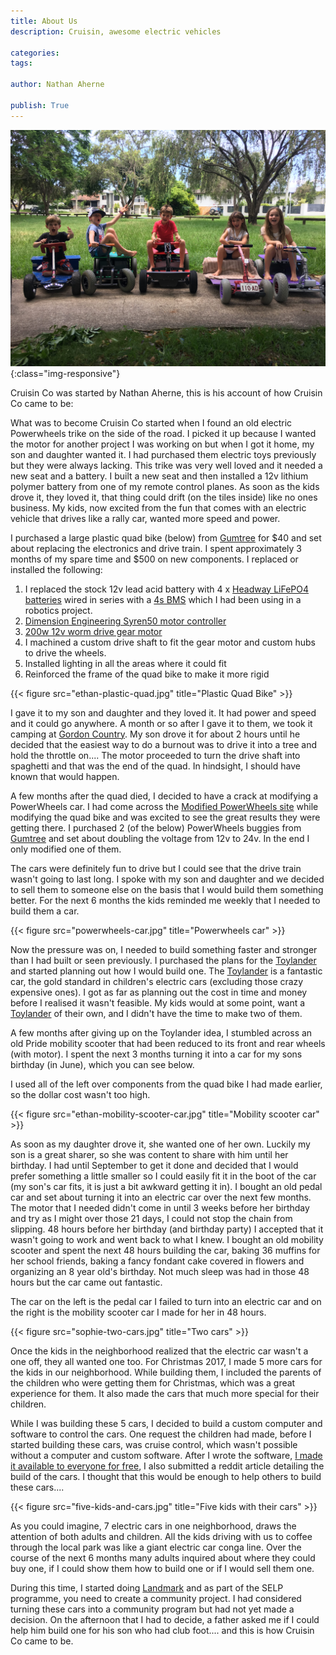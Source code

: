 ```yaml
---
title: About Us
description: Cruisin, awesome electric vehicles

categories:
tags:

author: Nathan Aherne

publish: True
---
```

![Banner image](banner.jpg){:class="img-responsive"}

Cruisin Co was started by Nathan Aherne, this is his account of how Cruisin Co came to be:

What was to become Cruisin Co started when I found an old electric Powerwheels trike on the side of the road. I picked it up because I wanted the motor for another project I was working on but when I got it home, my son and daughter wanted it. I had purchased them electric toys previously but they were always lacking. This trike was very well loved and it needed a new seat and a battery. I built a new seat and then installed a 12v lithium polymer battery from one of my remote control planes. As soon as the kids drove it, they loved it, that thing could drift (on the tiles inside) like no ones business. My kids, now excited from the fun that comes with an electric vehicle that drives like a rally car, wanted more speed and power.

I purchased a large plastic quad bike (below) from [Gumtree](https://www.gumtree.com.au) for $40 and set about replacing the electronics and drive train. I spent approximately 3 months of my spare time and $500 on new components.  I replaced or installed the following:

1. I replaced the stock 12v lead acid battery with 4 x [Headway LiFePO4 batteries](http://www.evworks.com.au/headway-38120-10ah-cell-lifepo4-cell-3.2v-10ah) wired in series with a [4s BMS](https://bmsbattery.com/185-thickbox_default/4s-lifepo4-bms-for-4-cells-in-series-battery.jpg) which I had been using in a robotics project.
2. [Dimension Engineering Syren50 motor controller](https://www.dimensionengineering.com/products/syren50)
3. [200w 12v worm drive gear motor](https://www.motiondynamics.com.au/worm-drive-motor-12v-24v-200w-180-rpm-20nm-torque.html)
4. I machined a custom drive shaft to fit the gear motor and custom hubs to drive the wheels.
5. Installed lighting in all the areas where it could fit
6. Reinforced the frame of the quad bike to make it more rigid

{{< figure src="ethan-plastic-quad.jpg" title="Plastic Quad Bike" >}}

I gave it to my son and daughter and they loved it. It had power and speed and it could go anywhere. A month or so after I gave it to them, we took it camping at [Gordon Country](https://www.gordoncountry.com.au/). My son drove it for about 2 hours until he decided that the easiest way to do a burnout was to drive it into a tree and hold the throttle on.... The motor proceeded to turn the drive shaft into spaghetti and that was the end of the quad. In hindsight, I should have known that would happen.

A few months after the quad died, I decided to have a crack at modifying a PowerWheels car. I had come across the [Modified PowerWheels site](http://www.modifiedpowerwheels.com/) while modifying the quad bike and was excited to see the great results they were getting there. I purchased 2 (of the below) PowerWheels buggies from [Gumtree](https://www.gumtree.com.au) and set about doubling the voltage from 12v to 24v. In the end I only modified one of them.

The cars were definitely fun to drive but I could see that the drive train wasn't going to last long. I spoke with my son and daughter and we decided to sell them to someone else on the basis that I would build them something better. For the next 6 months the kids reminded me weekly that I needed to build them a car.

{{< figure src="powerwheels-car.jpg" title="Powerwheels car" >}}

Now the pressure was on, I needed to build something faster and stronger than I had built or seen previously. I purchased the plans for the [Toylander](https://www.toylander.com/) and started planning out how I would build one. The [Toylander](https://www.toylander.com/) is a fantastic car, the gold standard in children's electric cars (excluding those crazy expensive ones). I got as far as planning out the cost in time and money before I realised it wasn't feasible. My kids would at some point, want a [Toylander](https://www.toylander.com/) of their own, and I didn't have the time to make two of them.

A few months after giving up on the Toylander idea, I stumbled across an old Pride mobility scooter that had been reduced to its front and rear wheels (with motor). I spent the next 3 months turning it into a car for my sons birthday (in June), which you can see below.

I used all of the left over components from the quad bike I had made earlier, so the dollar cost wasn't too high.

{{< figure src="ethan-mobility-scooter-car.jpg" title="Mobility scooter car" >}}

As soon as my daughter drove it, she wanted one of her own. Luckily my son is a great sharer, so she was content to share with him until her birthday. I had until September to get it done and decided that I would prefer something a little smaller so I could easily fit it in the boot of the car (my son's car fits, it is just a bit awkward getting it in). I bought an old pedal car and set about turning it into an electric car over the next few months. The motor that I needed didn't come in until 3 weeks before her birthday and try as I might over those 21 days, I could not stop the chain from slipping. 48 hours before her birthday (and birthday party) I accepted that it wasn't going to work and went back to what I knew. I bought an old mobility scooter and spent the next 48 hours building the car, baking 36 muffins for her school friends, baking a fancy fondant cake covered in flowers and organizing an 8 year old's birthday. Not much sleep was had in those 48 hours but the car came out fantastic.

The car on the left is the pedal car I failed to turn into an electric car and on the right is the mobility scooter car I made for her in 48 hours.

{{< figure src="sophie-two-cars.jpg" title="Two cars" >}}

Once the kids in the neighborhood realized that the electric car wasn't a one off, they all wanted one too. For Christmas 2017, I made 5 more cars for the kids in our neighborhood. While building them, I included the parents of the children who were getting them for Christmas, which was a great experience for them. It also made the cars that much more special for their children.

While I was building these 5 cars, I decided to build a custom computer and software to control the cars. One request the children had made, before I started building these cars, was cruise control, which wasn't possible without a computer and custom software. After I wrote the software, [I made it available to everyone for free](https://github.com/nathanaherne/cruisin), I also submitted a reddit article detailing the build of the cars. I thought that this would be enough to help others to build these cars....

{{< figure src="five-kids-and-cars.jpg" title="Five kids with their cars" >}}

As you could imagine, 7 electric cars in one neighborhood, draws the attention of both adults and children. All the kids driving with us to coffee through the local park was like a giant electric car conga line. Over the course of the next 6 months many adults inquired about where they could buy one, if I could show them how to build one or if I would sell them one.

During this time, I started doing [Landmark](https://www.landmarkworldwide.com) and as part of the SELP programme, you need to create a community project. I had considered turning these cars into a community program but had not yet made a decision. On the afternoon that I had to decide, a father asked me if I could help him build one for his son who had club foot.... and this is how Cruisin Co came to be.

